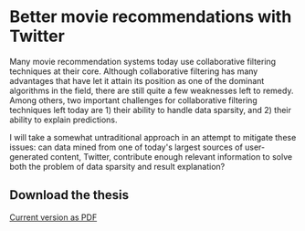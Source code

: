 # Better movie recommendations with Twitter

Many movie recommendation systems today use collaborative filtering techniques at their core. Although collaborative filtering has many advantages that have let it attain its position as one of the dominant algorithms in the field, there are still quite a few weaknesses left to remedy. Among others, two important challenges for collaborative filtering techniques left today are 1) their ability to handle data sparsity, and 2) their ability to explain predictions.

I will take a somewhat untraditional approach in an attempt to mitigate these issues: can data mined from one of today's largest sources of user-generated content, Twitter, contribute enough relevant information to solve both the problem of data sparsity and result explanation?

## Download the thesis

[Current version as PDF](/paper/main.pdf)
